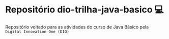 # Repositório dio-trilha-java-basico 💻
Repositório voltado para as atividades do curso de Java Básico pela `Digital Innovation One (DIO)`




